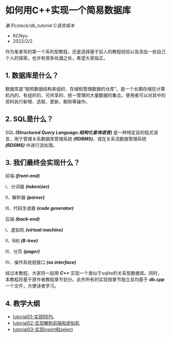 # 如何用C++实现一个简易数据库
*基于cstack/db_tutorial C语言版本*
* KCNyu
* 2022/2/2

作为笔者写的第一个系列型教程，还是选择基于前人的教程经验以及添加一些自己个人的探索。也许有很多纰漏之处，希望大家指正。

## 1. 数据库是什么？
数据库是“按照数据结构来组织、存储和管理数据的仓库”。是一个长期存储在计算机内的、有组织的、可共享的、统一管理的大量数据的集合。使用者可以对其中的资料执行新增、选取、更新、刪除等操作。

## 2. SQL是什么？
SQL ***(Structured Query Language:结构化查询语言)*** 是一种特定目的程式语言，用于管理关系数据库管理系统 ***(RDBMS)***，或在关系流数据管理系统 ***(RDSMS)*** 中进行流处理。

## 3. 我们最终会实现什么？
前端 ***(front-end)***

I、分词器 ***(tokenizer)***

II、解析器 ***(parser)***

III、代码生成器 ***(code generator)***

后端 ***(back-end)***

I、虚拟机 ***(virtual machine)***

II、B树 ***(B-tree)***

III、分页 ***(pager)***

IV、操作系统层接口 ***(os interface)***

经过本教程，大家将一起用 ***C++*** 实现一个类似于sqlite的关系型数据库。同时，本教程将基于原作者教程章节划分。此外所有的实现按章节独立且均基于 ***db.cpp*** 一个文件，方便读者学习。

## 4. 教学大纲
* [tutorial01-实现REPL](./tutorial01/README.md)
* [tutorial02-实现解析前端和虚拟机](./tutorial02/README.md)
* [tutorial03-实现insert和select](./tutorial03/README.md)